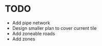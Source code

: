 ﻿# TODO

* Add pipe network
* Design smaller plan to cover current tile
* Add zoneable roads
* Add zones
